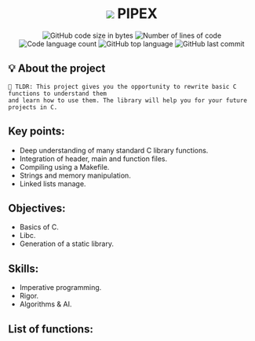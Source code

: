 <h1 align="center">
	<img src="https://img.icons8.com/external-kiranshastry-gradient-kiranshastry/64/000000/external-pipe-industry-kiranshastry-gradient-kiranshastry-1.png"/> PIPEX
</h1>

<p align="center">
	<img alt="GitHub code size in bytes" src="https://img.shields.io/github/languages/code-size/LeonMoreno/pipex?color=lightblue" />
	<img alt="Number of lines of code" src="https://img.shields.io/tokei/lines/github/LeonMoreno/pipex?color=critical" />
	<img alt="Code language count" src="https://img.shields.io/github/languages/count/LeonMoreno/pipex?color=yellow" />
	<img alt="GitHub top language" src="https://img.shields.io/github/languages/top/LeonMoreno/pipex?color=blue" />
	<img alt="GitHub last commit" src="https://img.shields.io/github/last-commit/LeonMoreno/pipex?color=green" />
</p>

</p>


## 💡 About the project

	🚀 TLDR: This project gives you the opportunity to rewrite basic C functions to understand them
	and learn how to use them. The library will help you for your future projects in C.

## Key points:

* Deep understanding of many standard C library functions.
* Integration of header, main and function files.
* Compiling using a Makefile.
* Strings and memory manipulation.
* Linked lists manage.

## Objectives:

* Basics of C.
* Libc.
* Generation of a static library.

## Skills:

* Imperative programming.
* Rigor.
* Algorithms & AI.

## List of functions:
